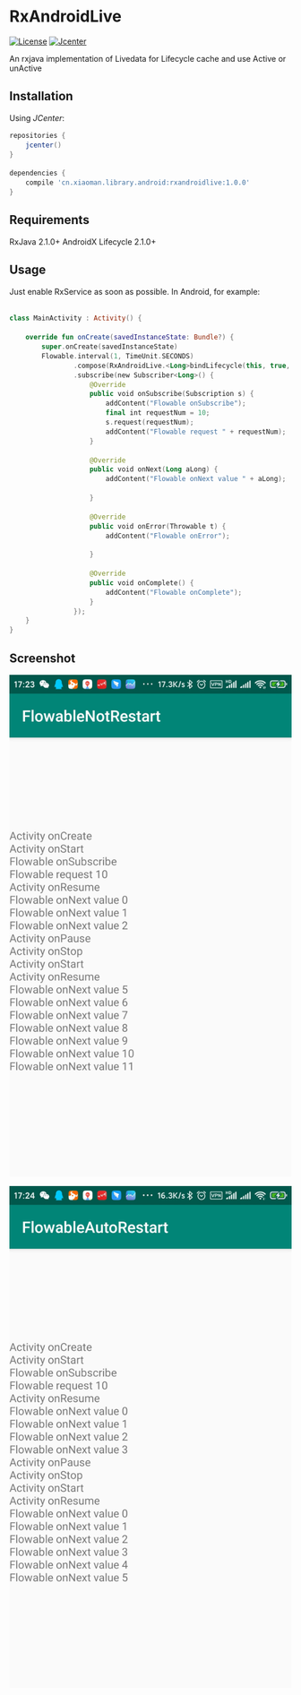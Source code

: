 # RxAndroidLive

[![License](https://img.shields.io/badge/License%20-Apache%202-337ab7.svg)](https://www.apache.org/licenses/LICENSE-2.0)
[![Jcenter](https://img.shields.io/badge/%20Jcenter%20-1.0.0-5bc0de.svg)](https://bintray.com/xiaoman-team/maven/RxAndroidLive/_latestVersion)

[^_^]:[![Methods](https://img.shields.io/badge/%20Methods%20%7C%20Size%20-%20239%20%7C%2040%20KB-d9534f.svg)](http://www.methodscount.com/?lib=cn.xiaoman.library.android%3ARxAndroidLive%3A1.0.0)
[^_^]:[![Maven](https://img.shields.io/badge/%20Maven%20-1.0.0-5bc0de.svg)](https://mvnrepository.com/artifact/cn.xiaoman.library.android/RxAndroidLive/1.0.0)
[^_^]:[![Arsenal](https://img.shields.io/badge/%20Arsenal%20-%20RxService%20-4cae4c.svg?style=flat)](https://android-arsenal.com/details/1/6027)

An rxjava implementation of Livedata for Lifecycle cache and use Active or unActive

## Installation

Using *JCenter*:
```groovy
repositories {
    jcenter()
}

dependencies {
    compile 'cn.xiaoman.library.android:rxandroidlive:1.0.0'
}
```

## Requirements

RxJava 2.1.0+
AndroidX Lifecycle 2.1.0+

## Usage

Just enable RxService as soon as possible. In Android, for example:

```kotlin

class MainActivity : Activity() {

    override fun onCreate(savedInstanceState: Bundle?) {
        super.onCreate(savedInstanceState)
        Flowable.interval(1, TimeUnit.SECONDS)
                .compose(RxAndroidLive.<Long>bindLifecycle(this, true, AndroidSchedulers.mainThread()))
                .subscribe(new Subscriber<Long>() {
                    @Override
                    public void onSubscribe(Subscription s) {
                        addContent("Flowable onSubscribe");
                        final int requestNum = 10;
                        s.request(requestNum);
                        addContent("Flowable request " + requestNum);
                    }

                    @Override
                    public void onNext(Long aLong) {
                        addContent("Flowable onNext value " + aLong);

                    }

                    @Override
                    public void onError(Throwable t) {
                        addContent("Flowable onError");

                    }

                    @Override
                    public void onComplete() {
                        addContent("Flowable onComplete");
                    }
                });
    }
}
```

## Screenshot

![avatar](./Screenshot/Screenshot_2019-12-09-17-23-52-313.jpg)

![avatar](./Screenshot/Screenshot_2019-12-09-17-24-14-810.jpg)